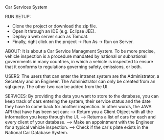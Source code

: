 Car Services System

RUN SETUP:
  - Clone the project or download the zip file.
  - Open it through an IDE (e.g. Eclipse JEE).
  - Deploy a web server such as Tomcat.
  - Finally, right click on the project -> Run As -> Run on Server.
  
ABOUT:
  It is about a Car Service Managment System. To be more precise, vehicle inspection is a procedure mandated by national or subnational     governments in many countries, in which a vehicle is inspected to ensure that it conforms to regulations governing safety, emissions, or   both.

USERS: 
  The users that can enter the intranet system are the Administrator, a Secretary and an Engineer. The Administrator can only be created     from an sql query. The other two can be added from the UI.
  
SERVICES:
  By providing the data you want to store to the database, you can keep track of cars entering the system, their service status and the     date they have to come back for another inspection.
  In other words, the JAVA API that have has been set can:
      --> Return you a Client Object with all the information you keep through the UI.
      --> Returns a list of cars for each and every client of your database.
      --> Make an appointment with the Engineer for a typical vehicle inspection.
      --> Check if the car's plate exists in the National Car Database System.
